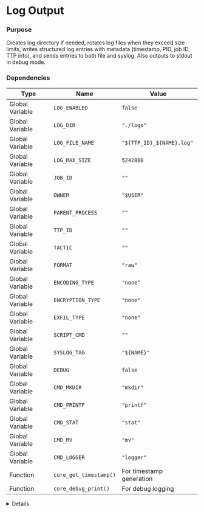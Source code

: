 # Log Output

### Purpose
Creates log directory if needed, rotates log files when they exceed size limits, writes structured log entries with metadata (timestamp, PID, job ID, TTP info), and sends entries to both file and syslog. Also outputs to stdout in debug mode.

### Dependencies
| Type | Name | Value |
|------|------|-------|
| Global Variable | `LOG_ENABLED` | `false` |
| Global Variable | `LOG_DIR` | `"./logs"` |
| Global Variable | `LOG_FILE_NAME` | `"${TTP_ID}_${NAME}.log"` |
| Global Variable | `LOG_MAX_SIZE` | `5242880` |
| Global Variable | `JOB_ID` | `""` |
| Global Variable | `OWNER` | `"$USER"` |
| Global Variable | `PARENT_PROCESS` | `""` |
| Global Variable | `TTP_ID` | `""` |
| Global Variable | `TACTIC` | `""` |
| Global Variable | `FORMAT` | `"raw"` |
| Global Variable | `ENCODING_TYPE` | `"none"` |
| Global Variable | `ENCRYPTION_TYPE` | `"none"` |
| Global Variable | `EXFIL_TYPE` | `"none"` |
| Global Variable | `SCRIPT_CMD` | `""` |
| Global Variable | `SYSLOG_TAG` | `"${NAME}"` |
| Global Variable | `DEBUG` | `false` |
| Global Variable | `CMD_MKDIR` | `"mkdir"` |
| Global Variable | `CMD_PRINTF` | `"printf"` |
| Global Variable | `CMD_STAT` | `"stat"` |
| Global Variable | `CMD_MV` | `"mv"` |
| Global Variable | `CMD_LOGGER` | `"logger"` |
| Function | `core_get_timestamp()` | For timestamp generation |
| Function | `core_debug_print()` | For debug logging |

<details>

```shell
core_log_output() {
local output="$1"
    local status="${2:-info}"
    local skip_data="${3:-false}"
    
    if [ "$LOG_ENABLED" = true ]; then
        # Ensure log directory exists and is writable
        if [ ! -d "$LOG_DIR" ]; then
            $CMD_MKDIR -p "$LOG_DIR" 2>/dev/null || {
                $CMD_PRINTF "Warning: Failed to create log directory.
" >&2
                return 1
            }
        fi
        
        # Check if directory is writable
        if [ ! -w "$LOG_DIR" ]; then
            $CMD_PRINTF "Warning: Log directory not writable: %s
" "$LOG_DIR" >&2
            return 1
        fi
        
        # Ensure LOG_FILE_NAME is set and not empty
        if [ -z "$LOG_FILE_NAME" ]; then
            $CMD_PRINTF "Warning: LOG_FILE_NAME is empty or not set.
" >&2
            return 1
        fi
        
        # Check if log file exists and handle ownership/permission issues
        if [ -f "$LOG_DIR/$LOG_FILE_NAME" ]; then
            if [ ! -w "$LOG_DIR/$LOG_FILE_NAME" ]; then
                # File exists but not writable - create new log with timestamp suffix
                local timestamp=$(date +%Y%m%d_%H%M%S)
                local base_name="${LOG_FILE_NAME%.*}"
                local extension="${LOG_FILE_NAME##*.}"
                LOG_FILE_NAME="${base_name}_${timestamp}.${extension}"
                core_debug_print "Original log not writable, using: $LOG_FILE_NAME"
            fi
        fi
        
        # Create log file if it doesn't exist
        if [ ! -f "$LOG_DIR/$LOG_FILE_NAME" ]; then
            if ! touch "$LOG_DIR/$LOG_FILE_NAME" 2>/dev/null; then
                $CMD_PRINTF "Error: Failed to create log file: %s
" "$LOG_DIR/$LOG_FILE_NAME" >&2
                return 1
            fi
            core_debug_print "Created new log file: $LOG_DIR/$LOG_FILE_NAME"
        fi
        
        # Check log size and rotate if needed
        if [ -f "$LOG_DIR/$LOG_FILE_NAME" ] && [ "$($CMD_STAT -f%z "$LOG_DIR/$LOG_FILE_NAME" 2>/dev/null || "$CMD_PRINTF" 0)" -gt "$LOG_MAX_SIZE" ]; then
            $CMD_MV "$LOG_DIR/$LOG_FILE_NAME" "$LOG_DIR/${LOG_FILE_NAME}.$(date +%Y%m%d%H%M%S)" 2>/dev/null
            core_debug_print "Log file rotated due to size limit"
        fi
        
        core_debug_print "Writing log entry to: $LOG_DIR/$LOG_FILE_NAME"
        
        # Log detailed entry
        "$CMD_PRINTF" "[%s] [%s] [PID:%d] [job:%s] owner=%s parent=%s ttp_id=%s tactic=%s format=%s encoding=%s encryption=%s exfil=%s language=%s status=%s\n" \
            "$(core_get_timestamp)" \
            "$status" \
            "$$" \
            "${JOB_ID:-NOJOB}" \
            "$OWNER" \
            "$PARENT_PROCESS" \
            "$TTP_ID" \
            "$TACTIC" \
            "${FORMAT:-raw}" \
            "$ENCODING_TYPE" \
            "${ENCRYPTION_TYPE:-none}" \
            "${EXFIL_TYPE:-none}" \
            "${FUNCTION_LANG:-shell}" \
            "$status" >> "$LOG_DIR/$LOG_FILE_NAME"
            
        if [ "$skip_data" = "false" ] && [ -n "$output" ]; then
            "$CMD_PRINTF" "command: %s\ndata:\n%s\n---\n" \
                "$SCRIPT_CMD" \
                "$output" >> "$LOG_DIR/$LOG_FILE_NAME"
        else
            "$CMD_PRINTF" "command: %s\n---\n" \
                "$SCRIPT_CMD" >> "$LOG_DIR/$LOG_FILE_NAME"
        fi

        # Also log to syslog
        $CMD_LOGGER -t "$SYSLOG_TAG" "job=${JOB_ID:-NOJOB} status=$status ttp_id=$TTP_ID tactic=$TACTIC exfil=${EXFIL_TYPE:-none} encoding=$ENCODING_TYPE encryption=${ENCRYPTION_TYPE:-none} language=${FUNCTION_LANG:-shell} cmd=\"$SCRIPT_CMD\""
    fi
    
    # Output to stdout if in debug mode only
    if [ "$DEBUG" = true ]; then
        $CMD_PRINTF "[%s] [%s] %s\n" "$(core_get_timestamp)" "$status" "$output"
    fi
}
```

</details> 